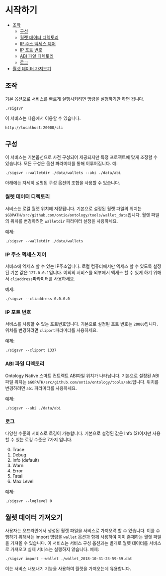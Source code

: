 
# 시작하기

- [조작](#operation)
  - [구성](#configuration)
  - [월렛 데이터 디렉토리](#wallet-data-directory)
  - [IP 주소 엑세스 제어](#ip-address-access-control)
  - [IP 포트 번호](#ip-port-number)
  - [ABI 파일 디렉토리](#abi-file-directory)
  - [로그](#logging)
- [월렛 데이터 가져오기](#importing-existing-wallet-data)

## 조작
기본 옵션으로 서비스를 빠르게 실행시키려면 명령을 실행하기만 하면 됩니다.
```
./sigsvr
```
이 서비스는 다음에서 이용할 수 있습니다.
```
http://localhost:20000/cli
```

## 구성
이 서비스는 기본옵션으로 사전 구성되어 제공되지만 특정 프로젝트에 맞게 조정할 수 있습니다. 모든 구성은 옵션 파라미터를 통해 이루어집니다. 
예:

```
./sigsvr --walletdir ./data/wallets --abi ./data/abi
```
아래에는 자세히 설명된 구성 옵션의 조합을 사용할 수 있습니다.

### 월렛 데이터 디렉토리
서비스는 로컬 월렛 위치에 저장됩니다. 기본으로 설정된 월렛 파일의 위치는 `$GOPATH/src/github.com/ontio/ontology/tools/wallet_data`입니다. 월렛 파일의 위치를 변경하려면 `walletdir` 파라미터 설정을 사용하세요.

예제:
```
./sigsvr --walletdir ./data/wallets
```

### IP 주소 엑세스 제어
서비스에 엑세스 할 수 있는 IP주소입니다. 로컬 컴퓨터에서만 엑세스 할 수 있도록 설정된 기본 값은 `127.0.0.1`입니다. 이외의 서비스를 외부에서 엑세스 할 수 있게 하기 위해서 `cliaddress`파라미터를 사용하세요.

예제:
```
./sigsvr --cliaddress 0.0.0.0
```

### IP 포트 번호
서비스를 사용할 수 있는 포트번호입니다. 기본으로 설정된 포트 번호는 `20000`입니다. 위치를 변경하려면 `cliport`파라미터를 사용하세요.

예제:
```
./sigsvr --cliport 1337
```

### ABI 파일 디렉토리
Ontology Native 스마트 컨트랙트 ABI파일 위치가 나타납니다. 기본으로 설정된 ABI 파일 위치는 `$GOPATH/src/github.com/ontio/ontology/tools/abi`입니다. 위치를 변경하려면 `abi` 파라미터를 사용하세요.

예제:
```
./sigsvr --abi ./data/abi
```

### 로그
다양한 수준의 서비스로 로깅이 가능합니다. 기본으로 설정된 값은 Info (2)이지만 사용할 수 있는 로깅 수준은 7가지 입니다.

0. Trace
1. Debug
2. Info (default)
3. Warn
4. Error
5. Fatal
6. Max Level

예제:
```
./sigsvr --loglevel 0
```

## 월렛 데이터 가져오기
사용자는 오프라인에서 생성된 월렛 파일을 서비스로 가져오려 할 수 있습니다. 이를 수행하기 위해서는 import 명령을 `wallet` 옵션과 함께 사용하여 이미 존재하는 월렛 파일을 가져올 수 있습니다. 이 서비스는 서비스 구성 옵션과는 별개로 월렛 데이터를 서비스로 가져오고 실제 서비스는 실행하지 않습니다.
예제:
```
./sigsvr import --wallet ./wallet_2018-10-31-23-59-59.dat
```

이는 서비스 내보내기 기능을 사용하여 월렛을 가져오는데 유용합니다.
